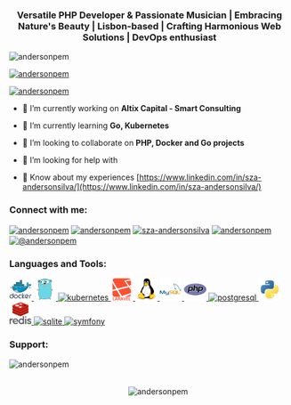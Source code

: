 <h3 align="center">Versatile PHP Developer & Passionate Musician | Embracing Nature's Beauty | Lisbon-based | Crafting Harmonious Web Solutions | DevOps enthusiast</h3>

<p align="left"> <img src="https://komarev.com/ghpvc/?username=andersonpem&label=Profile%20views&color=0e75b6&style=flat" alt="andersonpem" /> </p>

<p align="left"> <a href="https://github.com/ryo-ma/github-profile-trophy"><img src="https://github-profile-trophy.vercel.app/?username=andersonpem" alt="andersonpem" /></a> </p>

<p align="left"> <a href="https://twitter.com/andersonpem" target="blank"><img src="https://img.shields.io/twitter/follow/andersonpem?logo=twitter&style=for-the-badge" alt="andersonpem" /></a> </p>

- 🔭 I’m currently working on **Altix Capital - Smart Consulting**

- 🌱 I’m currently learning **Go, Kubernetes**

- 👯 I’m looking to collaborate on **PHP, Docker and Go projects**

- 🤝 I’m looking for help with **<blank for now>**

- 📄 Know about my experiences [https://www.linkedin.com/in/sza-andersonsilva/](https://www.linkedin.com/in/sza-andersonsilva/)

<h3 align="left">Connect with me:</h3>
<p align="left">
<a href="https://dev.to/andersonpem" target="blank"><img align="center" src="https://raw.githubusercontent.com/rahuldkjain/github-profile-readme-generator/master/src/images/icons/Social/devto.svg" alt="andersonpem" height="30" width="40" /></a>
<a href="https://twitter.com/andersonpem" target="blank"><img align="center" src="https://raw.githubusercontent.com/rahuldkjain/github-profile-readme-generator/master/src/images/icons/Social/twitter.svg" alt="andersonpem" height="30" width="40" /></a>
<a href="https://linkedin.com/in/sza-andersonsilva" target="blank"><img align="center" src="https://raw.githubusercontent.com/rahuldkjain/github-profile-readme-generator/master/src/images/icons/Social/linked-in-alt.svg" alt="sza-andersonsilva" height="30" width="40" /></a>
<a href="https://stackoverflow.com/users/andersonpem" target="blank"><img align="center" src="https://raw.githubusercontent.com/rahuldkjain/github-profile-readme-generator/master/src/images/icons/Social/stack-overflow.svg" alt="andersonpem" height="30" width="40" /></a>
<a href="https://medium.com/@andersonpem" target="blank"><img align="center" src="https://raw.githubusercontent.com/rahuldkjain/github-profile-readme-generator/master/src/images/icons/Social/medium.svg" alt="@andersonpem" height="30" width="40" /></a>
</p>

<h3 align="left">Languages and Tools:</h3>
<p align="left"> <a href="https://www.docker.com/" target="_blank" rel="noreferrer"> <img src="https://raw.githubusercontent.com/devicons/devicon/master/icons/docker/docker-original-wordmark.svg" alt="docker" width="40" height="40"/> </a> <a href="https://golang.org" target="_blank" rel="noreferrer"> <img src="https://raw.githubusercontent.com/devicons/devicon/master/icons/go/go-original.svg" alt="go" width="40" height="40"/> </a> <a href="https://kubernetes.io" target="_blank" rel="noreferrer"> <img src="https://www.vectorlogo.zone/logos/kubernetes/kubernetes-icon.svg" alt="kubernetes" width="40" height="40"/> </a> <a href="https://laravel.com/" target="_blank" rel="noreferrer"> <img src="https://raw.githubusercontent.com/devicons/devicon/master/icons/laravel/laravel-plain-wordmark.svg" alt="laravel" width="40" height="40"/> </a> <a href="https://www.linux.org/" target="_blank" rel="noreferrer"> <img src="https://raw.githubusercontent.com/devicons/devicon/master/icons/linux/linux-original.svg" alt="linux" width="40" height="40"/> </a> <a href="https://www.mysql.com/" target="_blank" rel="noreferrer"> <img src="https://raw.githubusercontent.com/devicons/devicon/master/icons/mysql/mysql-original-wordmark.svg" alt="mysql" width="40" height="40"/> </a> <a href="https://www.php.net" target="_blank" rel="noreferrer"> <img src="https://raw.githubusercontent.com/devicons/devicon/master/icons/php/php-original.svg" alt="php" width="40" height="40"/> </a> <a href="https://www.postgresql.org" target="_blank" rel="noreferrer"> <img src="https://raw.githuandersonpembusercontent.com/devicons/devicon/master/icons/postgresql/postgresql-original-wordmark.svg" alt="postgresql" width="40" height="40"/> </a> <a href="https://www.python.org" target="_blank" rel="noreferrer"> <img src="https://raw.githubusercontent.com/devicons/devicon/master/icons/python/python-original.svg" alt="python" width="40" height="40"/> </a> <a href="https://redis.io" target="_blank" rel="noreferrer"> <img src="https://raw.githubusercontent.com/devicons/devicon/master/icons/redis/redis-original-wordmark.svg" alt="redis" width="40" height="40"/> </a> <a href="https://www.sqlite.org/" target="_blank" rel="noreferrer"> <img src="https://www.vectorlogo.zone/logos/sqlite/sqlite-icon.svg" alt="sqlite" width="40" height="40"/> </a> <a href="https://symfony.com" target="_blank" rel="noreferrer"> <img src="https://symfony.com/logos/symfony_black_03.svg" alt="symfony" width="40" height="40"/> </a> </p>

<h3 align="left">Support:</h3>
<p><a href="https://www.buymeacoffee.com/andersonpem"> <img align="left" src="https://cdn.buymeacoffee.com/buttons/v2/default-yellow.png" height="50" width="210" alt="andersonpem" /></a></p><br><br>

<p>&nbsp;<img align="center" src="https://github-readme-stats.vercel.app/api?username=andersonpem&show_icons=true&locale=en" alt="andersonpem" /></p>
